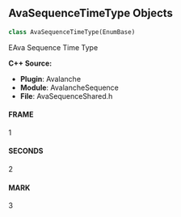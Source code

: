 ## AvaSequenceTimeType Objects

```python
class AvaSequenceTimeType(EnumBase)
```

EAva Sequence Time Type

**C++ Source:**

- **Plugin**: Avalanche
- **Module**: AvalancheSequence
- **File**: AvaSequenceShared.h

<a id="unreal.AvaSequenceTimeType.FRAME"></a>

#### FRAME

1

<a id="unreal.AvaSequenceTimeType.SECONDS"></a>

#### SECONDS

2

<a id="unreal.AvaSequenceTimeType.MARK"></a>

#### MARK

3

<a id="unreal.AvaTransitionSequenceWaitType"></a>